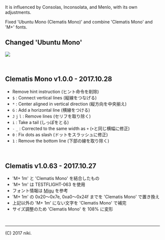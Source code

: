 It is influenced by Consolas, Inconsolata, and Menlo, with its own adjustments.

Fixed 'Ubuntu Mono (Clematis Mono)' and combine 'Clematis Mono' and 'M+' fonts.  


Changed 'Ubuntu Mono'
---------------------
![](font.gif)


<br>

Clematis Mono v1.0.0 - 2017.10.28
---------------------------------
- Remove hint instruction (ヒント命令を削除)
- `$`         : Connect vertical lines (縦線をつなげる)
- `*`         : Center aligned in vertical direction (縦方向を中央揃え)
- `G`         : Add a horizontal line (横線をつける)
- `J` `j` `l` : Remove lines (セリフを取り除く)
- `i`         : Take a tail (しっぽをとる)
- `-` `_`     : Corrected to the same width as `+` (`+`と同じ横幅に修正)
- `0`         : Fix dots as slash (ドットをスラッシュに修正)
- `1`         : Remove the bottom line (下部の線を取り除く)


<br>

Clematis v1.0.63 - 2017.10.27
-----------------------------
- 'M+ 1m' と 'Clematis Mono' を結合したもの
- 'M+ 1m' は TESTFLIGHT-063 を使用
- フォント情報は [Migu](http://mix-mplus-ipa.osdn.jp/migu/) を参考
- 'M+ 1m' の 0x20～0x7e, 0xa0～0x24f までを 'Clematis Mono' で置き換え
- 上記以外の 'M+ 1m' にない文字を 'Clematis Mono' で補完
- サイズ調整のため 'Clematis Mono' を 108% に変形


<br>

***
(C) 2017 niki.
